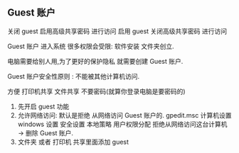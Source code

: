 ## Guest 账户

关闭 guest  启用高级共享密码 进行访问
启用 guest  关闭高级共享密码  进行访问


Guest 账户 进入系统 很多权限会受限: 软件安装 文件夹创立.

电脑需要给别人用,为了更好的保护隐私 就需要创建 Guest 账户.

Guest 账户安全性原则 : 不能被其他计算机访问.

方便 打印机共享 文件共享 不要密码(就算你登录电脑是要密码的)

1. 先开启 guest 功能
2. 允许网络访问: 默认是拒绝 从网络访问 Guest 账户的. 
gpedit.msc 计算机设置  windows 设置 安全设置 本地策略 用户权限分配
拒绝从网络访问这台计算机 → 删除 Guest 账户.
3. 文件夹 或者 打印机 共享里面添加 guest

